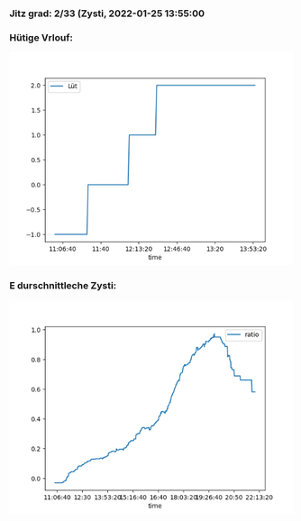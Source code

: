 ### Jitz grad: 2/33 (Zysti, 2022-01-25 13:55:00

### Hütige Vrlouf:
![Graph](Today.png)

### E durschnittleche Zysti:
![Graph](Zysti.png)